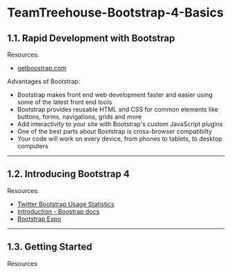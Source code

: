 # TeamTreehouse-Bootstrap-4-Basics

## 1.1. Rapid Development with Bootstrap

Resources:
- [getboostrap.com](https://getbootstrap.com)

Advantages of Bootstrap:
- Bootstrap makes front end web development faster and easier using some of the latest front end tools
- Bootstrap provides reusable HTML and CSS for common elements like buttons, forms, navigations, grids and more
- Add interactivity to your site with Bootstrap's custom JavaScript plugins
- One of the best parts about Bootstrap is cross-browser compatibilty
- Your code will work on every device, from phones to tablets, to desktop computers
---

## 1.2. Introducing Bootstrap 4

Resources:
- [Twitter Bootstrap Usage Statistics](http://trends.builtwith.com/docinfo/Twitter-Bootstrap)
- [Introduction - Boostrap docs](https://getbootstrap.com/docs/4.0/getting-started/introduction/)
- [Bootstrap Expo](http://expo.getbootstrap.com/)
---

## 1.3. Getting Started

Resources


